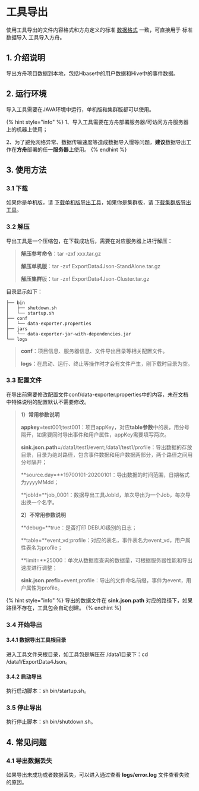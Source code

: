 # 工具导出

使用工具导出的文件内容格式和方舟定义的标准 [数据格式](../prepare/data-type.md) 一致，可直接用于 标准数据导入 工具导入方舟。

## 1. 介绍说明

导出方舟项目数据到本地，包括Hbase中的用户数据和Hive中的事件数据。

## 2. 运行环境

导入工具需要在JAVA环境中运行，单机版和集群版都可以使用。

{% hint style="info" %}
1、导入工具需要在方舟部署服务器/可访问方舟服务器上的机器上使用；

2、为了避免网络异常、数据传输速度等造成数据导入慢等问题，**建议**数据导出工作在**方舟**部署的任一**服务器上**使用。
{% endhint %}

## 3. 使用方法

### 3.1  下载

如果你是单机版，请 [下载单机版导出工具](https://imguserradar.analysys.cn/files/ark/tool/ExportData4Json-StandAlone.tar.gz)，如果你是集群版，请 [下载集群版导出工具](https://imguserradar.analysys.cn/files/ark/tool/ExportData4Json-Cluster.tar.gz)。

### 3.2 解压

导出工具是一个压缩包，在下载成功后，需要在对应服务器上进行解压：

> **解压参考命令**：tar -zxf xxx.tar.gz
>
> **解压单机版**：tar -zxf ExportData4Json-StandAlone.tar.gz
>
> **解压集群**版：tar -zxf ExportData4Json-Cluster.tar.gz

目录显示如下：

```text
├── bin
│   ├── shutdown.sh
│   └── startup.sh
├── conf
│   └── data-exporter.properties
├── jars
│   └── data-exporter-jar-with-dependencies.jar
└── logs
```

> **conf**：项目信息、服务器信息、文件导出目录等相关配置文件。
>
> **logs**：在启动、运行、终止等操作时才会有文件产生，刚下载时目录为空。

### 3.3 配置文件

在导出前需要修改配置文件conf/data-exporter.properties中的内容，未在文档中特殊说明的配置默认不需要修改。

> **1）常用参数说明**
>
> **appkey**=test001;test001：项目appKey，对应**table参数**中的表，用分号隔开，如需要同时导出事件和用户属性，appKey需要填写两次。
>
> **sink.json.path=**/data1/test1/event;/data1/test1/profile：导出数据的存放目录，目录为绝对路径，包含事件数据和用户数据两部分，两个路径之间用分号隔开；
>
> **source.day=**19700101-20200101：导出数据的时间范围，日期格式为yyyyMMdd；
>
> **jobId=**job\_0001：数据导出工具JobId，单次导出为一个Job，每次导出换一个名字。
>
> **2）不常用参数说明**
>
> **debug=**true：是否打印 DEBUG级别的日志；
>
> **table=**event\_vd;profile：对应的表名，事件表名为event\_vd，用户属性表名为profile；
>
> **limit=**25000：单次从数据库查询的数据量，可根据服务器性能和导出速度进行调整；
>
> **sink.json.prefi**x=event;profile：导出的文件命名前缀，事件为event，用户属性为profile。

{% hint style="info" %}
导出的数据文件在 **sink.json.path** 对应的路径下，如果路径不存在，工具包会自动创建。
{% endhint %}

### 3.4 开始导出

#### 3.4.1 数据导出工具根目录

进入工具文件夹根目录，如工具包是解压在 /data1目录下：cd  /data1/ExportData4Json。

#### 3.4.2 启动导出

执行启动脚本：sh bin/startup.sh。

### 3.5 停止导出

执行停止脚本：sh bin/shutdown.sh。

## 4. 常见问题

### 4.1 导出数据丢失

如果导出未成功或者数据丢失，可以进入通过查看 **logs/error.log** 文件查看失败的原因。



